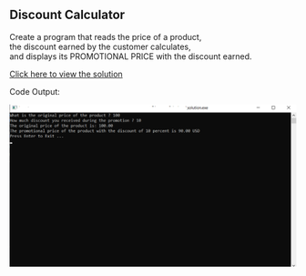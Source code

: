 ## Discount Calculator

Create a program that reads the price of a product,<br>
the discount earned by the customer calculates,<br> 
and displays its PROMOTIONAL PRICE with the discount earned.

[Click here to view the solution](https://github.com/davi-p-oliveira-11/CCodeChallengeLab/blob/main/Challenges/Discount-Calulator/solution.c)

Code Output:

![Output](https://github.com/davi-p-oliveira-11/CCodeChallengeLab/blob/main/Challenges/Discount-Calulator/screenshot.png)

